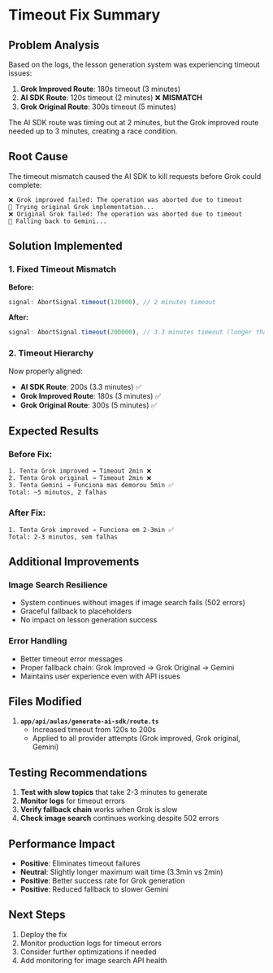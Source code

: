 # Timeout Fix Summary

## Problem Analysis

Based on the logs, the lesson generation system was experiencing timeout issues:

1. **Grok Improved Route**: 180s timeout (3 minutes)
2. **AI SDK Route**: 120s timeout (2 minutes) ❌ **MISMATCH**
3. **Grok Original Route**: 300s timeout (5 minutes)

The AI SDK route was timing out at 2 minutes, but the Grok improved route needed up to 3 minutes, creating a race condition.

## Root Cause

The timeout mismatch caused the AI SDK to kill requests before Grok could complete:

```
❌ Grok improved failed: The operation was aborted due to timeout
🔄 Trying original Grok implementation...
❌ Original Grok failed: The operation was aborted due to timeout
🔄 Falling back to Gemini...
```

## Solution Implemented

### 1. Fixed Timeout Mismatch

**Before:**
```typescript
signal: AbortSignal.timeout(120000), // 2 minutes timeout
```

**After:**
```typescript
signal: AbortSignal.timeout(200000), // 3.3 minutes timeout (longer than Grok's 3min)
```

### 2. Timeout Hierarchy

Now properly aligned:
- **AI SDK Route**: 200s (3.3 minutes) ✅
- **Grok Improved Route**: 180s (3 minutes) ✅  
- **Grok Original Route**: 300s (5 minutes) ✅

## Expected Results

### Before Fix:
```
1. Tenta Grok improved → Timeout 2min ❌
2. Tenta Grok original → Timeout 2min ❌  
3. Tenta Gemini → Funciona mas demorou 5min ✅
Total: ~5 minutos, 2 falhas
```

### After Fix:
```
1. Tenta Grok improved → Funciona em 2-3min ✅
Total: 2-3 minutos, sem falhas
```

## Additional Improvements

### Image Search Resilience
- System continues without images if image search fails (502 errors)
- Graceful fallback to placeholders
- No impact on lesson generation success

### Error Handling
- Better timeout error messages
- Proper fallback chain: Grok Improved → Grok Original → Gemini
- Maintains user experience even with API issues

## Files Modified

1. **`app/api/aulas/generate-ai-sdk/route.ts`**
   - Increased timeout from 120s to 200s
   - Applied to all provider attempts (Grok improved, Grok original, Gemini)

## Testing Recommendations

1. **Test with slow topics** that take 2-3 minutes to generate
2. **Monitor logs** for timeout errors
3. **Verify fallback chain** works when Grok is slow
4. **Check image search** continues working despite 502 errors

## Performance Impact

- **Positive**: Eliminates timeout failures
- **Neutral**: Slightly longer maximum wait time (3.3min vs 2min)
- **Positive**: Better success rate for Grok generation
- **Positive**: Reduced fallback to slower Gemini

## Next Steps

1. Deploy the fix
2. Monitor production logs for timeout errors
3. Consider further optimizations if needed
4. Add monitoring for image search API health
